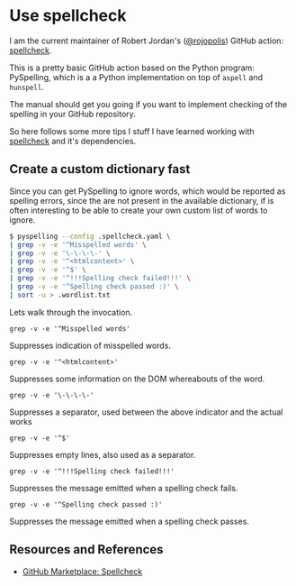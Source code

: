 # Use spellcheck

I am the current maintainer of Robert Jordan's ([@rojopolis](https://github.com/rojopolis/))
GitHub action: [spellcheck][marketplace].

This is a pretty basic GitHub action based on the Python program: PySpelling, which is a a Python implementation on top of `aspell` and `hunspell`.

The manual should get you going if you want to implement checking of the spelling in your GitHub repository.

So here follows some more tips I stuff I have learned working with [spellcheck][marketplace] and it's dependencies.

## Create a custom dictionary fast

Since you can get PySpelling to ignore words, which would be reported as spelling errors, since the are not present in the available dictionary, if is often interesting to be able to create your own custom list of words to ignore.

```bash
$ pyspelling --config .spellcheck.yaml \
| grep -v -e '^Misspelled words' \
| grep -v -e '\-\-\-\-' \
| grep -v -e '^<htmlcontent>' \
| grep -v -e '^$' \
| grep -v -e '^!!!Spelling check failed!!!' \
| grep -v -e '^Spelling check passed :)' \
| sort -u > .wordlist.txt
```

Lets walk through the invocation.

`grep -v -e '^Misspelled words'`

Suppresses indication of misspelled words.

`grep -v -e '^<htmlcontent>'`

Suppresses some information on the DOM whereabouts of the word.

`grep -v -e '\-\-\-\-'`

Suppresses a separator, used between the above indicator and the actual works

`grep -v -e '^$'`

Suppresses empty lines, also used as a separator.

`grep -v -e '^!!!Spelling check failed!!!'`

Suppresses the message emitted when a spelling check fails.

`grep -v -e '^Spelling check passed :)'`

Suppresses the message emitted when a spelling check passes.

## Resources and References

- [GitHub Marketplace: Spellcheck][marketplace]

[marketplace]: https://github.com/marketplace/actions/github-spellcheck-action
